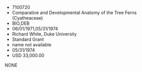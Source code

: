 * 7100720
* Comparative and Developmental Anatomy of the Tree Ferns     (Cyatheaceae)
* BIO,DEB
* 06/01/1971,05/31/1974
* Richard White, Duke University
* Standard Grant
*   name not available
* 05/31/1974
* USD 33,000.00

NONE